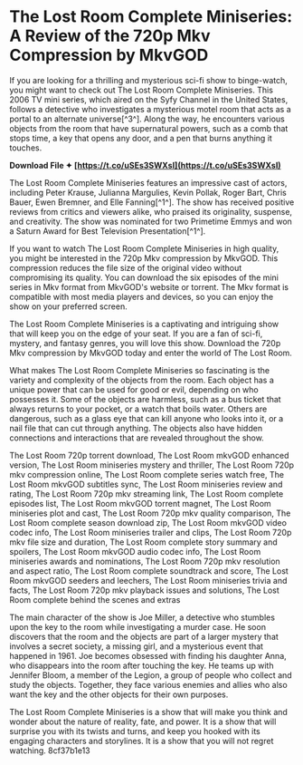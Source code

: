 
 
# The Lost Room Complete Miniseries: A Review of the 720p Mkv Compression by MkvGOD
  
If you are looking for a thrilling and mysterious sci-fi show to binge-watch, you might want to check out The Lost Room Complete Miniseries. This 2006 TV mini series, which aired on the Syfy Channel in the United States, follows a detective who investigates a mysterious motel room that acts as a portal to an alternate universe[^3^]. Along the way, he encounters various objects from the room that have supernatural powers, such as a comb that stops time, a key that opens any door, and a pen that burns anything it touches.
 
**Download File ✦ [https://t.co/uSEs3SWXsI](https://t.co/uSEs3SWXsI)**


  
The Lost Room Complete Miniseries features an impressive cast of actors, including Peter Krause, Julianna Margulies, Kevin Pollak, Roger Bart, Chris Bauer, Ewen Bremner, and Elle Fanning[^1^]. The show has received positive reviews from critics and viewers alike, who praised its originality, suspense, and creativity. The show was nominated for two Primetime Emmys and won a Saturn Award for Best Television Presentation[^1^].
  
If you want to watch The Lost Room Complete Miniseries in high quality, you might be interested in the 720p Mkv compression by MkvGOD. This compression reduces the file size of the original video without compromising its quality. You can download the six episodes of the mini series in Mkv format from MkvGOD's website or torrent. The Mkv format is compatible with most media players and devices, so you can enjoy the show on your preferred screen.
  
The Lost Room Complete Miniseries is a captivating and intriguing show that will keep you on the edge of your seat. If you are a fan of sci-fi, mystery, and fantasy genres, you will love this show. Download the 720p Mkv compression by MkvGOD today and enter the world of The Lost Room.
  
What makes The Lost Room Complete Miniseries so fascinating is the variety and complexity of the objects from the room. Each object has a unique power that can be used for good or evil, depending on who possesses it. Some of the objects are harmless, such as a bus ticket that always returns to your pocket, or a watch that boils water. Others are dangerous, such as a glass eye that can kill anyone who looks into it, or a nail file that can cut through anything. The objects also have hidden connections and interactions that are revealed throughout the show.
 
The Lost Room 720p torrent download,  The Lost Room mkvGOD enhanced version,  The Lost Room miniseries mystery and thriller,  The Lost Room 720p mkv compression online,  The Lost Room complete series watch free,  The Lost Room mkvGOD subtitles sync,  The Lost Room miniseries review and rating,  The Lost Room 720p mkv streaming link,  The Lost Room complete episodes list,  The Lost Room mkvGOD torrent magnet,  The Lost Room miniseries plot and cast,  The Lost Room 720p mkv quality comparison,  The Lost Room complete season download zip,  The Lost Room mkvGOD video codec info,  The Lost Room miniseries trailer and clips,  The Lost Room 720p mkv file size and duration,  The Lost Room complete story summary and spoilers,  The Lost Room mkvGOD audio codec info,  The Lost Room miniseries awards and nominations,  The Lost Room 720p mkv resolution and aspect ratio,  The Lost Room complete soundtrack and score,  The Lost Room mkvGOD seeders and leechers,  The Lost Room miniseries trivia and facts,  The Lost Room 720p mkv playback issues and solutions,  The Lost Room complete behind the scenes and extras
  
The main character of the show is Joe Miller, a detective who stumbles upon the key to the room while investigating a murder case. He soon discovers that the room and the objects are part of a larger mystery that involves a secret society, a missing girl, and a mysterious event that happened in 1961. Joe becomes obsessed with finding his daughter Anna, who disappears into the room after touching the key. He teams up with Jennifer Bloom, a member of the Legion, a group of people who collect and study the objects. Together, they face various enemies and allies who also want the key and the other objects for their own purposes.
  
The Lost Room Complete Miniseries is a show that will make you think and wonder about the nature of reality, fate, and power. It is a show that will surprise you with its twists and turns, and keep you hooked with its engaging characters and storylines. It is a show that you will not regret watching.
 8cf37b1e13
 
